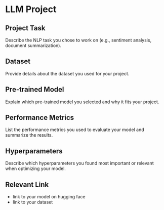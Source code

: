 # LLM Project

## Project Task
Describe the NLP task you chose to work on (e.g., sentiment analysis, document summarization).

## Dataset
Provide details about the dataset you used for your project.

## Pre-trained Model
Explain which pre-trained model you selected and why it fits your project.

## Performance Metrics
List the performance metrics you used to evaluate your model and summarize the results.

## Hyperparameters
Describe which hyperparameters you found most important or relevant when optimizing your model.

## Relevant Link 
- link to your model on hugging face
- link to your dataset


